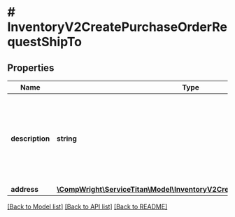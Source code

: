 # # InventoryV2CreatePurchaseOrderRequestShipTo

## Properties

Name | Type | Description | Notes
------------ | ------------- | ------------- | -------------
**description** | **string** | Description of the shipping address, like customer address or technician&#39;s truck for example |
**address** | [**\CompWright\ServiceTitan\Model\InventoryV2CreateAddressRequestAddress**](InventoryV2CreateAddressRequestAddress.md) |  |

[[Back to Model list]](../../README.md#models) [[Back to API list]](../../README.md#endpoints) [[Back to README]](../../README.md)
